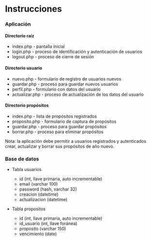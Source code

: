 # Instrucciones

### Aplicación

#### Directorio raíz 
* index.php - pantalla inicial
* login.php - proceso de identificación y autenticación de usuarios
* logout.php - proceso de cierre de sesión

#### Directorio usuario
* nuevo.php - formulario de registro de usuarios nuevos
* guardar.php - proceso para guardar nuevos usuarios
* perfil.php - formulario con datos del usuario
* actualizar.php - proceso de actualización de los datos del usuario

#### Directorio propósitos
* index.php - lista de propósitos registrados
* proposito.php - formulario de captura de propósitos
* guardar.php - proceso para guardar propósitos
* borrar.php - proceso para eliminar propósitos

Nota: la aplicación debe permitir a usuarios registrados y autenticados crear, actualizar y borrar sus propósitos de año nuevo.

### Base de datos

* Tabla usuarios
  * id  (int, llave primaria, auto incrementable)
  * email (varchar 100)
  * password (hash, varchar 32)  
  * creacion (datetime)
  * actualizacion (datetime)
  
* Tabla propositos
  * id  (int, llave primaria, auto incrementable)
  * id_usuario (int, llave foránea)
  * proposito (varchar 150)
  * vencimiento (date)
